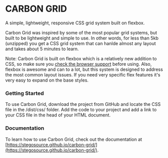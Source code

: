 # CARBON GRID
A simple, lightweight, responsive CSS grid system built on flexbox.

Carbon Grid was inspired by some of the most popular grid systems, but built to be lightweight and simple to use. In other words, for less than 5kb (unzipped) you get a CSS grid system that can hanlde almost any layout and takes about 5 minutes to learn.

Note: Carbon Grid is built on flexbox which is a relatively new addition to CSS, so make sure you [check the browser support](https://stegosource.github.io/carbon-grid/) before using. Also, flexbox is awesome and can to a lot, but this system is designed to address the most common layout issues. If you need very specific flex features it's very easy to expand on the base styles.

### Getting Started

To use Carbon Grid, download the project from GitHub and locate the CSS file in the /dist/css/ folder. Add the code to your project and add a link to your CSS file in the head of your HTML document.

### Documentation

To learn how to use Carbon Grid, check out the documentation at [https://stegosource.github.io/carbon-grid/](https://stegosource.github.io/carbon-grid/).
